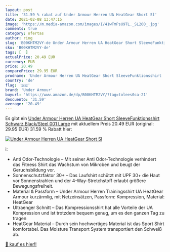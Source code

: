 ```yaml
---
layout: post
title: '31.59 % rabat auf Under Armour Herren UA HeatGear Short Sl'
date: 2021-02-08 13:47:15
image: 'https://m.media-amazon.com/images/I/41wTmPsU9TL._SL200_.jpg'
comments: true
category: ofertas
author: ring
slug: 'B00KHTM2VY-de Under Armour Herren UA HeatGear Short SleeveFunktionsshirt...'
sku: 'B00KHTM2VY-de'
tags: [  ]
actualPrice: 20.49 EUR
currency: EUR
price: 20.49
comparePrice: 29.95 EUR
prodname: 'Under Armour Herren UA HeatGear Short SleeveFunktionsshirt  Schwarz  Black/Steel  001    Large'
country: 'de'
flag: '🇩🇪'
brand: 'Under Armour'
buyurl: 'https://www.amazon.de/dp/B00KHTM2VY/?tag=tolees0ca-21'
descuento: '31.59'
average: '20.49'
---
```


Es gibt ein [Under Armour Herren UA HeatGear Short SleeveFunktionsshirt  Schwarz  Black/Steel  001    Large](https://www.amazon.de/dp/B00KHTM2VY/?tag=tolees0ca-21) mit aktuellem Preis 20.49 EUR (original: 29.95 EUR) 31.59 % Rabatt hier:

[![Under Armour Herren UA HeatGear Short Sl](https://m.media-amazon.com/images/I/41wTmPsU9TL._SL200_.jpg)](https://www.amazon.de/dp/B00KHTM2VY/?tag=tolees0ca-21)

ℹ️:

- Anti Odor-Technologie – Mit seiner Anti Odor-Technologie verhindert das Fitness Shirt das Wachstum von Mikroben und beugt der Geruchsbildung vor.
- Sonnenschutzfaktor 30+ – Das Laufshirt schützt mit UPF 30+ die Haut vor Sonnenstrahlen und der 4-Way-Stretchstoff erlaubt größere Bewegungsfreiheit.
- Material & Passform – Under Armour Herren Trainingsshirt UA HeatGear Armour kurzärmlig, mit Netzeinsätzen, Passform: Kompression, Material: HeatGear
- Ultraenger Schnitt – Das Kompressionsshirt hat alle Vorteile der UA Kompression und ist trotzdem bequem genug, um es den ganzen Tag zu tragen
- HeatGear Material – Durch sein hochwertiges Material ist das Sport Shirt komfortabel. Das Moisture Transport System transportiert den Schweiß ab.

[🛒 kauf es hier!!](https://www.amazon.de/dp/B00KHTM2VY/?tag=tolees0ca-21)
